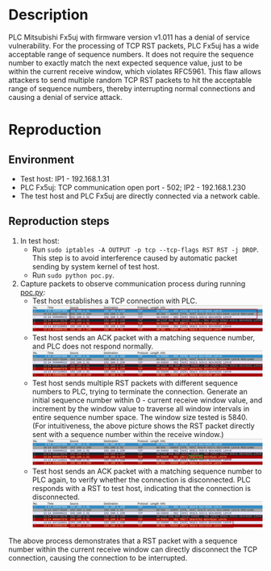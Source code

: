 # Description
PLC Mitsubishi Fx5uj with firmware version v1.011 has a denial of service vulnerability. For the processing of TCP RST packets, PLC Fx5uj has a wide acceptable range of sequence numbers. It does not require the sequence number to exactly match the next expected sequence value, just to be within the current receive window, which violates RFC5961. This flaw allows attackers to send multiple random TCP RST packets to hit the acceptable range of sequence numbers, thereby interrupting normal connections and causing a denial of service attack.

# Reproduction
## Environment
* Test host: IP1 - 192.168.1.31
* PLC Fx5uj: TCP communication open port - 502; IP2 - 192.168.1.230
* The test host and PLC Fx5uj are directly connected via a network cable.

## Reproduction steps
1. In test host:
   * Run `sudo iptables -A OUTPUT -p tcp --tcp-flags RST RST -j DROP`. This step is to avoid interference caused by automatic packet sending by system kernel of test host.
   * Run `sudo python poc.py`. 
3. Capture packets to observe communication process during running [poc.py](https://github.com/zq-star/TCP-Vuln-Report/blob/master/PLC/Mitsubishi-Fx5uj/tcp-rst/poc.py):
   * Test host establishes a TCP connection with PLC.
![packets1](https://github.com/zq-star/TCP-Vuln-Report/blob/master/PLC/pictures/mitsubishi-fx5uj/mitsubishi-fx5uj-tcp-rst-1.png)
   * Test host sends an ACK packet with a matching sequence number, and PLC does not respond normally.
![packets2](https://github.com/zq-star/TCP-Vuln-Report/blob/master/PLC/pictures/mitsubishi-fx5uj/mitsubishi-fx5uj-tcp-rst-2.png)
   * Test host sends multiple RST packets with different sequence numbers to PLC, trying to terminate the connection. Generate an initial sequence number within 0 - current receive window value, and increment by the window value to traverse all window intervals in entire sequence number space. The window size tested is 5840. (For intuitiveness, the above picture shows the RST packet directly sent with a sequence number within the receive window.)
![packets3](https://github.com/zq-star/TCP-Vuln-Report/blob/master/PLC/pictures/mitsubishi-fx5uj/mitsubishi-fx5uj-tcp-rst-3.png)
   * Test host sends an ACK packet with a matching sequence number to PLC again, to verify whether the connection is disconnected. PLC responds with a RST to test host, indicating that the connection is disconnected.
![packets4](https://github.com/zq-star/TCP-Vuln-Report/blob/master/PLC/pictures/mitsubishi-fx5uj/mitsubishi-fx5uj-tcp-rst-4.png)
  
The above process demonstrates that a RST packet with a sequence number within the current receive window can directly disconnect the TCP connection, causing the connection to be interrupted.





